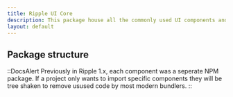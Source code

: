 ```yaml
---
title: Ripple UI Core
description: This package house all the commonly used UI components and the base styles for the Ripple UI design system.
layout: default
---
```




## Package structure

::DocsAlert
Previously in Ripple 1.x, each component was a seperate NPM package. If a project only wants to import specific components they will be tree shaken to remove usused code by most modern bundlers.
::

